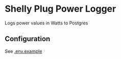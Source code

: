 # Shelly Plug Power Logger

Logs power values in Watts to Postgres

## Configuration

See [.env.example](.env.example)
